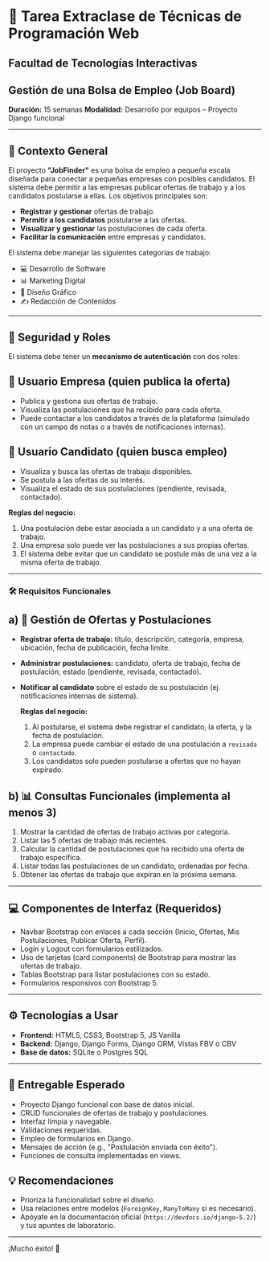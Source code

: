 # 💼 Tarea Extraclase de Técnicas de Programación Web

## Facultad de Tecnologías Interactivas

## Gestión de una Bolsa de Empleo (Job Board)

**Duración:** 15 semanas
**Modalidad:** Desarrollo por equipos – Proyecto Django funcional

---

## 🏢 Contexto General

El proyecto **"JobFinder"** es una bolsa de empleo a pequeña escala diseñada para conectar a pequeñas empresas con posibles candidatos. El sistema debe permitir a las empresas publicar ofertas de trabajo y a los candidatos postularse a ellas. Los objetivos principales son:

- **Registrar y gestionar** ofertas de trabajo.
- **Permitir a los candidatos** postularse a las ofertas.
- **Visualizar y gestionar** las postulaciones de cada oferta.
- **Facilitar la comunicación** entre empresas y candidatos.

El sistema debe manejar las siguientes categorías de trabajo:

- 💻 Desarrollo de Software
- 📊 Marketing Digital
- 🎨 Diseño Gráfico
- ✍️ Redacción de Contenidos

---

## 🔐 Seguridad y Roles

El sistema debe tener un **mecanismo de autenticación** con dos roles:

## 👤 Usuario Empresa (quien publica la oferta)

- Publica y gestiona sus ofertas de trabajo.
- Visualiza las postulaciones que ha recibido para cada oferta.
- Puede contactar a los candidatos a través de la plataforma (simulado con un campo de notas o a través de notificaciones internas).

## 👥 Usuario Candidato (quien busca empleo)

- Visualiza y busca las ofertas de trabajo disponibles.
- Se postula a las ofertas de su interés.
- Visualiza el estado de sus postulaciones (pendiente, revisada, contactado).

**Reglas del negocio:**

1. Una postulación debe estar asociada a un candidato y a una oferta de trabajo.
2. Una empresa solo puede ver las postulaciones a sus propias ofertas.
3. El sistema debe evitar que un candidato se postule más de una vez a la misma oferta de trabajo.

---

### 🛠️ Requisitos Funcionales

## a) 📝 Gestión de Ofertas y Postulaciones

- **Registrar oferta de trabajo:** título, descripción, categoría, empresa, ubicación, fecha de publicación, fecha límite.
- **Administrar postulaciones:** candidato, oferta de trabajo, fecha de postulación, estado (pendiente, revisada, contactado).
- **Notificar al candidato** sobre el estado de su postulación (ej. notificaciones internas de sistema).

  **Reglas del negocio:**

  1. Al postularse, el sistema debe registrar el candidato, la oferta, y la fecha de postulación.
  2. La empresa puede cambiar el estado de una postulación a `revisada` o `contactado`.
  3. Los candidatos solo pueden postularse a ofertas que no hayan expirado.

## b) 📊 Consultas Funcionales (implementa al menos 3)

1. Mostrar la cantidad de ofertas de trabajo activas por categoría.
2. Listar las 5 ofertas de trabajo más recientes.
3. Calcular la cantidad de postulaciones que ha recibido una oferta de trabajo específica.
4. Listar todas las postulaciones de un candidato, ordenadas por fecha.
5. Obtener las ofertas de trabajo que expiran en la próxima semana.

---

## 💻 Componentes de Interfaz (Requeridos)

- Navbar Bootstrap con enlaces a cada sección (Inicio, Ofertas, Mis Postulaciones, Publicar Oferta, Perfil).
- Login y Logout con formularios estilizados.
- Uso de tarjetas (card components) de Bootstrap para mostrar las ofertas de trabajo.
- Tablas Bootstrap para listar postulaciones con su estado.
- Formularios responsivos con Bootstrap 5.

---

## ⚙️ Tecnologías a Usar

- **Frontend:** HTML5, CSS3, Bootstrap 5, JS Vanilla
- **Backend:** Django, Django Forms, Django ORM, Vistas FBV o CBV
- **Base de datos:** SQLite o Postgres SQL

---

## 📁 Entregable Esperado

- Proyecto Django funcional con base de datos inicial.
- CRUD funcionales de ofertas de trabajo y postulaciones.
- Interfaz limpia y navegable.
- Validaciones requeridas.
- Empleo de formularios en Django.
- Mensajes de acción (e.g., "Postulación enviada con éxito").
- Funciones de consulta implementadas en views.

## 💡 Recomendaciones

- Prioriza la funcionalidad sobre el diseño.
- Usa relaciones entre modelos (`ForeignKey`, `ManyToMany` si es necesario).
- Apóyate en la documentación oficial (`https://devdocs.io/django~5.2/`) y tus apuntes de laboratorio.

---

¡Mucho éxito! 💼